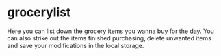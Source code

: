 # grocerylist
Here you can list down the grocery items you wanna buy for the day. You can also strike out the items finished purchasing, delete unwanted items and save your modifications in the local storage.
